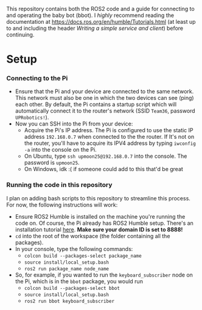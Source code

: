 This repository contains both the ROS2 code and a guide for connecting to and operating the baby bot (bbot). I *highly* recommend reading the documentation at https://docs.ros.org/en/humble/Tutorials.html (at least up to and including the header *Writing a simple service and client*) before continuing.

# Setup
### Connecting to the Pi
- Ensure that the Pi and your device are connected to the same network. This network must also be one in which the two devices can see (ping) each other. By default, the Pi contains a startup script which will automatically connect it to the router's network (SSID `Team36`, password `UPRobotics!`). 
- Now you can SSH into the Pi from your device:
	- Acquire the Pi's IP address. The Pi is configured to use the static IP address `192.168.0.7` when connected to the the router. If It's not on the router, you'll have to acquire its IPV4 address by typing `iwconfig -a` into the console on the Pi.
	- On Ubuntu, type `ssh upmoon25@192.168.0.7` into the console. The password is `upmoon25`. 
	- On Windows, idk :( if someone could add to this that'd be great
### Running the code in this repository
I plan on adding bash scripts to this repository to streamline this process. For now, the following instructions will work:
- Ensure ROS2 Humble is installed on the machine you're running the code on. Of course, the Pi already has ROS2 Humble setup. There's an installation tutorial [here](https://docs.ros.org/en/humble/Installation.html). **Make sure your domain ID is set to 8888!** 
- `cd` into the root of the workspace (the folder containing all the packages).
- In your console, type the following commands:
	- `colcon build --packages-select package_name`
	- `source install/local_setup.bash`
	- `ros2 run package_name node_name`
- So, for example, if you wanted to run the `keyboard_subscriber` node on the Pi, which is in the `bbot` package, you would run
	- `colcon build --packages-select bbot`
	- `source install/local_setup.bash`
	- `ros2 run bbot keyboard_subscriber`
